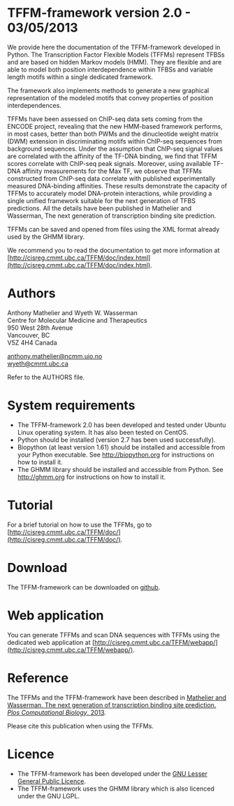 # TFFM-framework version 2.0 - 03/05/2013

We provide here the documentation of the TFFM-framework developed in Python.
The Transcription Factor Flexible Models (TFFMs) represent TFBSs and are based
on hidden Markov models (HMM). They are flexible and are able to model both
position interdependence within TFBSs and variable length motifs within a
single dedicated framework.

The framework also implements methods to generate a new graphical
representation of the modeled motifs that convey properties of position
interdependences.

TFFMs have been assessed on ChIP-seq data sets coming from the ENCODE project,
revealing that the new HMM-based framework performs, in most cases, better than
both PWMs and the dinucleotide weight matrix (DWM) extension in discriminating
motifs within ChIP-seq sequences from background sequences. Under the
assumption that ChIP-seq signal values are correlated with the affinity of the
TF-DNA binding, we find that TFFM scores correlate with ChIP-seq peak signals.
Moreover, using available TF-DNA affinity measurements for the Max TF, we
observe that TFFMs constructed from ChIP-seq data correlate with published
experimentally measured DNA-binding affinities. These results demonstrate the
capacity of TFFMs to accurately model DNA-protein interactions, while providing
a single unified framework suitable for the next generation of TFBS
predictions. All the details have been published in Mathelier and Wasserman,
The next generation of transcription binding site prediction.

TFFMs can be saved and opened from files using the XML format already used by
the GHMM library.

We recommend you to read the documentation to get more information at
[http://cisreg.cmmt.ubc.ca/TFFM/doc/index.html](http://cisreg.cmmt.ubc.ca/TFFM/doc/index.html).

# Authors

  Anthony Mathelier and Wyeth W. Wasserman   
  Centre for Molecular Medicine and Therapeutics   
  950 West 28th Avenue   
  Vancouver, BC   
  V5Z 4H4 Canada

  anthony.mathelier@ncmm.uio.no   
  wyeth@cmmt.ubc.ca

  Refer to the AUTHORS file.
         
# System requirements

* The TFFM-framework 2.0 has been developed and tested under Ubuntu
    Linux operating system. It has also been tested on CentOS.
* Python should be installed (version 2.7 has been used successfully).
* Biopython (at least version 1.61) should be installed and accessible from
    your Python executable. See http://biopython.org for instructions on how to
    install it.
* The GHMM library should be installed and accessible from Python. See
    http://ghmm.org for instructions on how to install it.

# Tutorial

For a brief tutorial on how to use the TFFMs, go to
[http://cisreg.cmmt.ubc.ca/TFFM/doc/](http://cisreg.cmmt.ubc.ca/TFFM/doc/).

# Download

The TFFM-framework can be downloaded on
[github](https://github.com/wassermanlab/TFFM).

# Web application

You can generate TFFMs and scan DNA sequences with TFFMs using the dedicated
web application at
[http://cisreg.cmmt.ubc.ca/TFFM/webapp/](http://cisreg.cmmt.ubc.ca/TFFM/webapp/).

# Reference

The TFFMs and the TFFM-framework have been described in [Mathelier and
Wasserman. The next generation of transcription binding site prediction. _Plos
Computational Biology_, 2013](https://journals.plos.org/ploscompbiol/article?id=10.1371/journal.pcbi.1003214).

Please cite this publication when using the TFFMs.


# Licence

* The TFFM-framework has been developed under the [GNU Lesser General
    Public Licence](http://www.gnu.org/copyleft/lesser.html).
* The TFFM-framework uses the GHMM library which is also licenced
    under the GNU LGPL.
